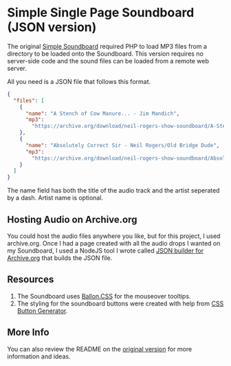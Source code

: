 # Simple Single Page Soundboard (JSON version)

The original [Simple Soundboard](https://github.com/digitalcolony/Simple-Soundboard) required PHP to load MP3 files from a directory to be loaded onto the Soundboard. This version requires no server-side code and the sound files can be loaded from a remote web server.

All you need is a JSON file that follows this format.

```json
{
  "files": [
    {
      "name": "A Stench of Cow Manure... - Jim Mandich",
      "mp3":
        "https://archive.org/download/neil-rogers-show-soundboard/A-Stench-of-Cow-Manure.mp3"
    },
    {
      "name": "Absolutely Correct Sir - Neil Rogers/Old Bridge Dude",
      "mp3":
        "https://archive.org/download/neil-rogers-show-soundboard/Absolutely-Correct-Sir.mp3"
    }
  ]
}
```

The name field has both the title of the audio track and the artist seperated by a dash. Artist name is optional.

## Hosting Audio on Archive.org

You could host the audio files anywhere you like, but for this project, I used archive.org. Once I had a page created with all the audio drops I wanted on my Soundboard, I used a NodeJS tool I wrote called [JSON builder for Archive.org](https://github.com/digitalcolony/archive-json-builder) that builds the JSON file.

## Resources

1. The Soundboard uses [Ballon.CSS](https://kazzkiq.github.io/balloon.css/) for the mouseover tooltips.
1. The styling for the soundboard buttons were created with help from [CSS Button Generator](http://css3buttongenerator.com/).

## More Info

You can also review the README on the [original version](https://github.com/digitalcolony/Simple-Soundboard) for more information and ideas.
